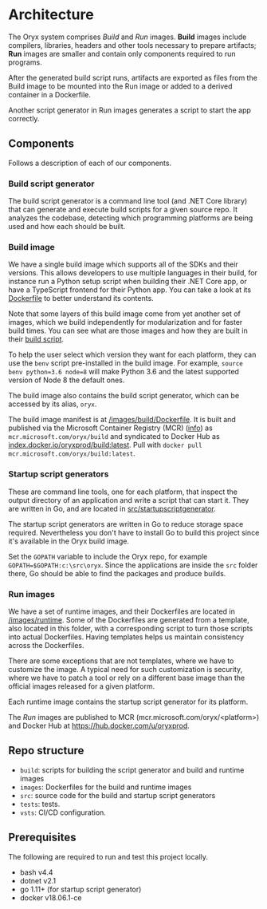 # Architecture

The Oryx system comprises *Build* and *Run* images. **Build** images include
compilers, libraries, headers and other tools necessary to prepare artifacts;
**Run** images are smaller and contain only components required to run
programs.

After the generated build script runs, artifacts are exported as files from
the Build image to be mounted into the Run image or added to a derived
container in a Dockerfile.

Another script generator in Run images generates a script to start the app
correctly.

## Components

Follows a description of each of our components.

### Build script generator

The build script generator is a command line tool (and .NET Core library) that can generate and execute build
scripts for a given source repo.
It analyzes the codebase, detecting which programming platforms are being used and how each should be built.

### Build image

We have a single build image which supports all of the SDKs and their versions. This allows developers to use 
multiple languages in their build, for instance run a Python setup script when building their .NET Core app, 
or have a TypeScript frontend for their Python app. You can take a look at its 
[Dockerfile](../images/build/Dockerfile) to better understand its contents.

Note that some layers of this build image come from yet another set of images, which we build independently for
modularization and for faster build times. You can see what are those images and how they are built in their
[build script](../build/build-buildimage-bases.sh).

To help the user select which version they want for each platform, they can use the `benv` script pre-installed
in the build image. For example, `source benv python=3.6 node=8` will make Python 3.6 and the latest supported
version of Node 8 the default ones.

The build image also contains the build script generator, which can be accessed by its alias, `oryx`.

The build image manifest is at
[/images/build/Dockerfile](../images/build/Dockerfile). It is built and
published via the Microsoft Container Registry (MCR) ([info][]) as
`mcr.microsoft.com/oryx/build` and syndicated to Docker Hub as
[index.docker.io/oryxprod/build:latest][]. Pull with `docker pull
mcr.microsoft.com/oryx/build:latest`.

[info]: https://azure.microsoft.com/en-us/blog/microsoft-syndicates-container-catalog/
[index.docker.io/oryxprod/build:latest]: https://hub.docker.com/r/oryxprod/build
[index.docker.io/microsoft/oryx-build]: https://hub.docker.com/r/microsoft/oryx-build

### Startup script generators

These are command line tools, one for each platform, that inspect the output directory of an application and
write a script that can start it. They are written in Go, and are located in
[src/startupscriptgenerator](../src/startupscriptgenerator/).

The startup script generators are written in Go to reduce storage space
required. Nevertheless you don't have to install Go to build this project
since it's available in the Oryx build image.

Set the `GOPATH` variable to include the Oryx repo, for example
`GOPATH=$GOPATH:c:\src\oryx`. Since the applications are inside the `src`
folder there, Go should be able to find the packages and produce builds.

### Run images

We have a set of runtime images, and their Dockerfiles are located in [/images/runtime](../images/runtime).
Some of the Dockerfiles are generated from a template, also located in this folder, with a corresponding 
script to turn those scripts into actual Dockerfiles. Having templates helps us maintain consistency
across the Dockerfiles.

There are some exceptions that are not templates, where we have to customize the image. A typical need for
such customization is security, where we have to patch a tool or rely on a different base image than the
official images released for a given platform.

Each runtime image contains the startup script generator for its platform.

The *Run* images are published to MCR (mcr.microsoft.com/oryx/&lt;platform&gt;) and Docker Hub at
<https://hub.docker.com/u/oryxprod>.


## Repo structure

* `build`: scripts for building the script generator and build and runtime images
* `images`: Dockerfiles for the build and runtime images
* `src`: source code for the build and startup script generators
* `tests`: tests.
* `vsts`: CI/CD configuration.

## Prerequisites

The following are required to run and test this project locally.

- bash v4.4
- dotnet v2.1
- go 1.11+ (for startup script generator)
- docker v18.06.1-ce
